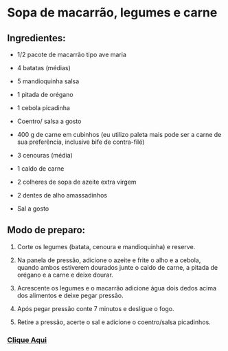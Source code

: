 # Sopa de macarrão, legumes e carne

## Ingredientes:

- 1/2 pacote de macarrão tipo ave maria

- 4 batatas (médias)
- 5 mandioquinha salsa
- 1 pitada de orégano
- 1 cebola picadinha
- Coentro/ salsa a gosto
- 400 g de carne em cubinhos (eu utilizo paleta mais pode ser a carne de sua preferência, inclusive bife de contra-filé)
- 3 cenouras (média)
- 1 caldo de carne
- 2 colheres de sopa de azeite extra virgem
- 2 dentes de alho amassadinhos
- Sal a gosto

## Modo de preparo:

1. Corte os legumes (batata, cenoura e mandioquinha) e reserve.

2. Na panela de pressão, adicione o azeite e frite o alho e a cebola, quando ambos estiverem dourados junte o caldo de carne, a pitada de orégano e a carne e deixe dourar.
3. Acrescente os legumes e o macarrão adicione água dois dedos acima dos alimentos e deixe pegar pressão.
4. Após pegar pressão conte 7 minutos e desligue o fogo.
5. Retire a pressão, acerte o sal e adicione o coentro/salsa picadinhos.
 

 ### [**Clique Aqui**](https://www.tudogostoso.com.br/receita/138157-sopa-de-macarrao-legumes-e-carne.html)